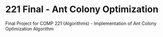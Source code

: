# 221 Final - Ant Colony Optimization
Final Project for COMP 221 (Algorithms) - Implementation of Ant Colony Optimization Algorithm
